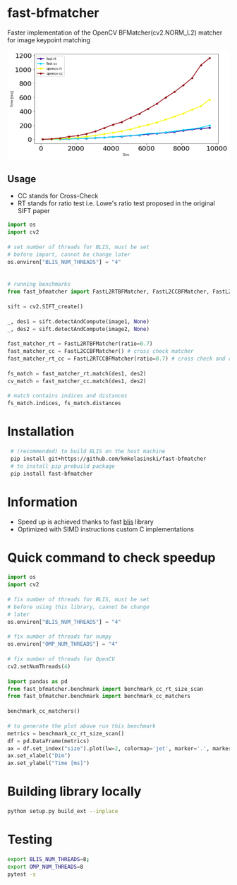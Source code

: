 # fast-bfmatcher

Faster implementation of the OpenCV BFMatcher(cv2.NORM_L2) matcher for image keypoint
matching

<img src="data/benchmark.png" width="512">

## Usage

* CC stands for Cross-Check
* RT stands for ratio test i.e. Lowe's ratio test proposed in the original SIFT paper

```python
import os
import cv2

# set number of threads for BLIS, must be set 
# before import, cannot be change later
os.environ["BLIS_NUM_THREADS"] = "4"


# running benchmarks
from fast_bfmatcher import FastL2RTBFMatcher, FastL2CCBFMatcher, FastL2RTCCBFMatcher

sift = cv2.SIFT_create()

_, des1 = sift.detectAndCompute(image1, None)
_, des2 = sift.detectAndCompute(image2, None)

fast_matcher_rt = FastL2RTBFMatcher(ratio=0.7)
fast_matcher_cc = FastL2CCBFMatcher() # cross check matcher
fast_matcher_rt_cc = FastL2RTCCBFMatcher(ratio=0.7) # cross check and ratio test

fs_match = fast_matcher_rt.match(des1, des2)
cv_match = fast_matcher_cc.match(des1, des2)

# match contains indices and distances
fs_match.indices, fs_match.distances

```

# Installation
```bash
 # (recommended) to build BLIS on the host machine 
 pip install git+https://github.com/kmkolasinski/fast-bfmatcher
 # to install pip prebuild package
 pip install fast-bfmatcher
```


# Information

* Speed up is achieved thanks to fast [blis](https://github.com/flame/blis) library
* Optimized with SIMD instructions custom C implementations


# Quick command to check speedup

```python
import os
import cv2

# fix number of threads for BLIS, must be set 
# before using this library, cannot be change
# later
os.environ["BLIS_NUM_THREADS"] = "4"

# fix number of threads for numpy
os.environ["OMP_NUM_THREADS"] = "4"

# fix number of threads for OpenCV
cv2.setNumThreads(4) 

import pandas as pd
from fast_bfmatcher.benchmark import benchmark_cc_rt_size_scan
from fast_bfmatcher.benchmark import benchmark_cc_matchers

benchmark_cc_matchers()

# to generate the plot above run this benchmark
metrics = benchmark_cc_rt_size_scan()
df = pd.DataFrame(metrics)
ax = df.set_index("size").plot(lw=2, colormap='jet', marker='.', markersize=10, figsize=(10, 5), fontsize=20)
ax.set_xlabel("Dim")
ax.set_ylabel("Time [ms]")

```


# Building library locally

```bash
python setup.py build_ext --inplace
```

# Testing 

```bash
export BLIS_NUM_THREADS=8;
export OMP_NUM_THREADS=8
pytest -s
```
